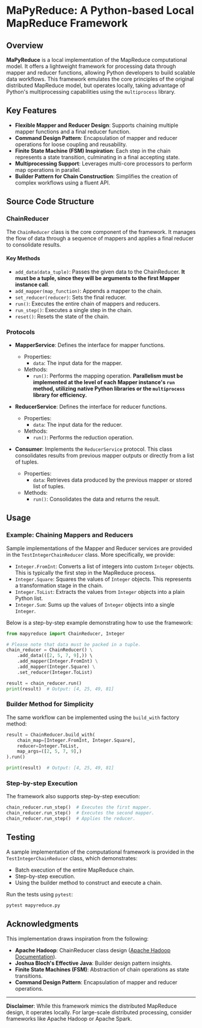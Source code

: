 # MaPyReduce: A Python-based Local MapReduce Framework

## Overview

**MaPyReduce** is a local implementation of the MapReduce computational model. It offers a lightweight framework for processing data through mapper and reducer functions, allowing Python developers to build scalable data workflows. This framework emulates the core principles of the original distributed MapReduce model, but operates locally, taking advantage of Python's multiprocessing capabilities using the `multiprocess` library.

## Key Features

- **Flexible Mapper and Reducer Design**: Supports chaining multiple mapper functions and a final reducer function.
- **Command Design Pattern**: Encapsulation of mapper and reducer operations for loose coupling and reusability.
- **Finite State Machine (FSM) Inspiration**: Each step in the chain represents a state transition, culminating in a final accepting state.
- **Multiprocessing Support**: Leverages multi-core processors to perform map operations in parallel.
- **Builder Pattern for Chain Construction**: Simplifies the creation of complex workflows using a fluent API.

## Source Code Structure

### ChainReducer

The `ChainReducer` class is the core component of the framework. It manages the flow of data through a sequence of mappers and applies a final reducer to consolidate results.

#### Key Methods
- `add_data(data_tuple)`: Passes the given data to the ChainReducer. **It must be a tuple, since they will be arguments to the first Mapper instance call**.
- `add_mapper(map_function)`: Appends a mapper to the chain.
- `set_reducer(reducer)`: Sets the final reducer.
- `run()`: Executes the entire chain of mappers and reducers.
- `run_step()`: Executes a single step in the chain.
- `reset()`: Resets the state of the chain.

### Protocols

- **MapperService**: Defines the interface for mapper functions.
  - Properties:
    - `data`: The input data for the mapper.
  - Methods:
    - `run()`: Performs the mapping operation. **Parallelism must be implemented at the level of each Mapper instance's `run` method, utilizing native Python libraries or the `multiprocess` library for efficiency.**

- **ReducerService**: Defines the interface for reducer functions.
  - Properties:
    - `data`: The input data for the reducer.
  - Methods:
    - `run()`: Performs the reduction operation.

- **Consumer**: Implements the `ReducerService` protocol. This class consolidates results from previous mapper outputs or directly from a list of tuples. 
  - Properties:
    - `data`: Retrieves data produced by the previous mapper or stored list of tuples.
  - Methods:
    - `run()`: Consolidates the data and returns the result.


## Usage

### Example: Chaining Mappers and Reducers

Sample implementations of the Mapper and Reducer services are provided in the `TestIntegerChainReducer` class. More specifically, we provide:
- `Integer.FromInt`: Converts a list of integers into custom `Integer` objects. This is typically the first step in the MapReduce process.
- `Integer.Square`: Squares the values of `Integer` objects. This represents a transformation stage in the chain.
- `Integer.ToList`: Extracts the values from `Integer` objects into a plain Python list.
- `Integer.Sum`: Sums up the values of `Integer` objects into a single `Integer`.

Below is a step-by-step example demonstrating how to use the framework:

```python
from mapyreduce import ChainReducer, Integer

# Please note that data must be packed in a tuple.
chain_reducer = ChainReducer() \
    .add_data(([2, 5, 7, 9],)) \ 
    .add_mapper(Integer.FromInt) \
    .add_mapper(Integer.Square) \
    .set_reducer(Integer.ToList)

result = chain_reducer.run()
print(result)  # Output: [4, 25, 49, 81]
```

### Builder Method for Simplicity

The same workflow can be implemented using the `build_with` factory method:

```python
result = ChainReducer.build_with(
    chain_map=[Integer.FromInt, Integer.Square],
    reducer=Integer.ToList,
    map_args=([2, 5, 7, 9],)
).run()

print(result)  # Output: [4, 25, 49, 81]
```

### Step-by-step Execution

The framework also supports step-by-step execution:

```python
chain_reducer.run_step()  # Executes the first mapper.
chain_reducer.run_step()  # Executes the second mapper.
chain_reducer.run_step()  # Applies the reducer.
```

## Testing

A sample implementation of the computational framework is provided in the `TestIntegerChainReducer` class, which demonstrates:
- Batch execution of the entire MapReduce chain.
- Step-by-step execution.
- Using the builder method to construct and execute a chain.

Run the tests using `pytest`:

```bash
pytest mapyreduce.py
```

## Acknowledgments

This implementation draws inspiration from the following:
- **Apache Hadoop**: ChainReducer class design ([Apache Hadoop Documentation](https://hadoop.apache.org/docs/stable/api/org/apache/hadoop/mapreduce/lib/chain/ChainReducer.html)).
- **Joshua Bloch's Effective Java**: Builder design pattern insights.
- **Finite State Machines (FSM)**: Abstraction of chain operations as state transitions.
- **Command Design Pattern**: Encapsulation of mapper and reducer operations.

---

**Disclaimer**: While this framework mimics the distributed MapReduce design, it operates locally. For large-scale distributed processing, consider frameworks like Apache Hadoop or Apache Spark.